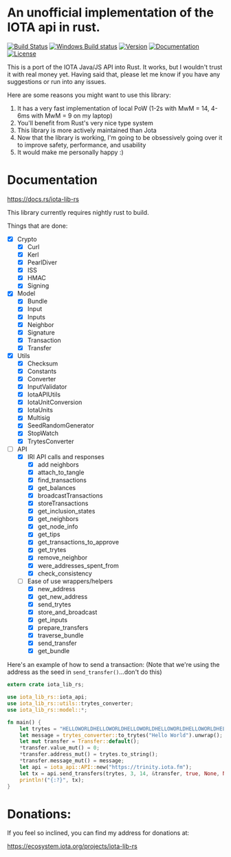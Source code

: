# An unofficial implementation of the IOTA api in rust.
[![Build Status](https://travis-ci.org/njaremko/iota-lib-rs.svg?branch=master)](https://travis-ci.org/njaremko/iota-lib-rs) 
[![Windows Build status](https://ci.appveyor.com/api/projects/status/m1g0ddlgxk8wq9es?svg=true)](https://ci.appveyor.com/project/njaremko/iota-lib-rs)
[![Version](https://img.shields.io/crates/v/iota-lib-rs.svg)](https://crates.io/crates/iota-lib-rs)
[![Documentation](https://docs.rs/iota-lib-rs/badge.svg)](https://docs.rs/iota-lib-rs/)
[![License](https://img.shields.io/badge/license-MIT-blue.svg)](https://raw.githubusercontent.com/njaremko/iota-lib-rs/master/LICENSE)


This is a port of the IOTA Java/JS API into Rust. It works, but I wouldn't trust it with real money yet. Having said that, please let me know if you have any suggestions or run into any issues.

Here are some reasons you might want to use this library:
1. It has a very fast implementation of local PoW (1-2s with MwM = 14, 4-6ms with MwM = 9 on my laptop)
2. You'll benefit from Rust's very nice type system
3. This library is more actively maintained than Jota
4. Now that the library is working, I'm going to be obsessively going over it to improve safety, performance, and usability
5. It would make me personally happy :)

# Documentation

https://docs.rs/iota-lib-rs

This library currently requires nightly rust to build.

Things that are done:

- [x] Crypto
    - [x] Curl
    - [x] Kerl
    - [x] PearlDiver
    - [x] ISS
    - [x] HMAC
    - [x] Signing
- [x] Model
    - [x] Bundle
    - [x] Input
    - [x] Inputs
    - [x] Neighbor
    - [x] Signature
    - [x] Transaction
    - [x] Transfer
- [x] Utils
    - [x] Checksum
    - [x] Constants
    - [x] Converter
    - [x] InputValidator
    - [x] IotaAPIUtils
    - [x] IotaUnitConversion
    - [x] IotaUnits
    - [x] Multisig
    - [x] SeedRandomGenerator
    - [x] StopWatch
    - [x] TrytesConverter
- [ ] API
    - [x] IRI API calls and responses
        - [x] add neighbors
        - [x] attach_to_tangle
        - [x] find_transactions
        - [x] get_balances
        - [x] broadcastTransactions
        - [x] storeTransactions
        - [x] get_inclusion_states
        - [x] get_neighbors
        - [x] get_node_info
        - [x] get_tips
        - [x] get_transactions_to_approve
        - [x] get_trytes
        - [x] remove_neighbor
        - [x] were_addresses_spent_from
        - [x] check_consistency
    - [ ] Ease of use wrappers/helpers
        - [x] new_address
        - [x] get_new_address
        - [x] send_trytes
        - [x] store_and_broadcast
        - [x] get_inputs
        - [x] prepare_transfers
        - [x] traverse_bundle
        - [x] send_transfer
        - [x] get_bundle

Here's an example of how to send a transaction: (Note that we're using the address as the seed in `send_transfer()`...don't do this)
```rust
extern crate iota_lib_rs;

use iota_lib_rs::iota_api;
use iota_lib_rs::utils::trytes_converter;
use iota_lib_rs::model::*;

fn main() {
    let trytes = "HELLOWORLDHELLOWORLDHELLOWORLDHELLOWORLDHELLOWORLDHELLOWORLDHELLOWORLDHELLOWORLDD";
    let message = trytes_converter::to_trytes("Hello World").unwrap();
    let mut transfer = Transfer::default();
    *transfer.value_mut() = 0;
    *transfer.address_mut() = trytes.to_string();
    *transfer.message_mut() = message;
    let api = iota_api::API::new("https://trinity.iota.fm");
    let tx = api.send_transfers(trytes, 3, 14, &transfer, true, None, None, None, None, None, None).unwrap();
    println!("{:?}", tx);
}
```

# Donations:
If you feel so inclined, you can find my address for donations at:

https://ecosystem.iota.org/projects/iota-lib-rs

